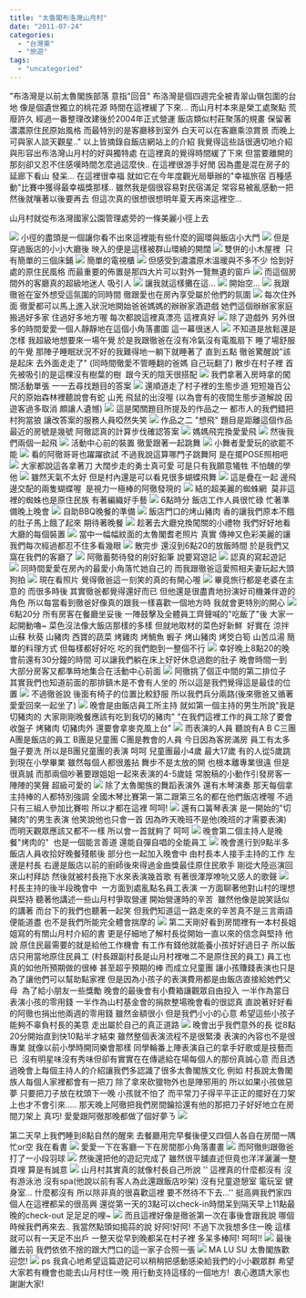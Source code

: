```yaml
---
title: "太魯閣布洛灣山月村"
date: "2011-07-24"
categories: 
  - "台灣東"
  - "旅遊"
tags: 
  - "uncategoried"
---
```


"布洛灣是以前太魯閣族部落 意指"回音" 布洛灣是個四週完全被青翠山嶺包圍的台地 像是個遺世獨立的桃花源 時間在這裡緩了下來... 而山月村本來是榮工處聚點 荒廢許久 經過一番整理改建後於2004年正式營運 飯店類似村莊聚落的規畫 保留著濃濃原住民原始風格 而最特別的是客廳移到室外 白天可以在客廳乘涼賞景 而晚上可與家人談天觀星.." 以上皆摘錄自飯店網站上的介紹 我覺得這些話很適切地介紹與形容出布洛灣山月村的好與獨特處 在這裡真的覺得時間緩了下來 但當要離開的那刻卻又忍不住感嘆時間怎麼過這麼快.. 在這裡很游手好閒 因為盡是混在房子的延廊下看山 發呆... 在這裡很幸福 就如它在今年度觀光局舉辦的"幸福旅宿 百種感動"比賽中獲得最幸福獎那樣.. 雖然我是個很容易對民宿滿足 常容易被亂感動一把然後就嚷著以後要再去 但這次真的很想很想明年夏天再來這裡空...

山月村就從布洛灣國家公園管理處旁的一條美麗小徑上去

![](images/5935195379_00af32f6c3.jpg) 小徑的盡頭是一個讓你看不出來這裡能有些什麼的圓環與飯店小大門 ![](images/5935756062_715a668964.jpg) 但是穿過飯店的小小大廳後 映入的便是這樣被群山環繞的開闊 ![](images/5935775360_686c65aa2d.jpg) 雙併的小木屋裡  只有簡單的三個床鋪 ![](images/5935776180_6478a2a89c.jpg) 簡單的電視櫃 ![](images/5935216675_92e360e59a.jpg) 但感受到濃濃原木溫暖與不多不少 恰到好處的原住民風格 而最重要的佈置是那四大片可以對外一覽無遺的窗戶 ![](images/5935775762_729c2fe2be.jpg) 而這個房間外的客廳真的超級地迷人 吸引人 ![](images/5935775112_eb16cbed7e.jpg) 讓我就這樣攤在這... ![](images/5935216259_4d9dc4e45e.jpg) 開始空... ![](images/5935774564_0dc477f487.jpg) 我跟徹爸在室外想受這氛圍的同時間 徹跟愛也在房內享受屬於他們的氛圍 ![](images/5935774940_f28f8835cc.jpg) 每次住外面 徹愛都可以馬上進入狀況地開始爸爸媽媽的辦辦家酒遊戲 她們這個辦辦家家庭搬過好多家 住過好多地方喔 每次都說這裡真漂亮 這裡真好 ![](images/5935215041_c5b88d518c.jpg) 除了遊戲外 另外很多的時間愛愛一個人靜靜地在這個小角落畫圖 這一幕很迷人 ![](images/5935773770_1df5074272.jpg) 不知道是放鬆還是怎樣 我超級地想要來一場午覺 於是我跟徹爸在沒有冷氣沒有電風扇下 睡了場舒服的午覺 那陣子睡眠狀況不好的我難得地一躺下就睡著了 直到五點 徹爸驚醒說"該是起床 去外面走走了" (同時間徹愛不管睡翻的爸媽 自己玩翻了) 散步在村子裡 首先被吸引的是這棵沒有樹葉的樹  跟今天的陰天很搭配 ![](images/5935773604_fbe831b556.jpg) 我們拿著入房時拿的闖關活動單張 一一去尋找題目的答案 ![](images/5935773166_a2f64e1bdf.jpg) 還順道走了村子裡的生態步道 短短幾百公尺的原始森林裡聽說會有蛇 山羌 飛鼠的出沒喔 (以為會有的夜間生態步道解說 因遊客過多取消 頗讓人遺憾) ![](images/5935212169_26ef7c8ff5.jpg) 這是闖關題目所提及的作品之一 都市人的我們錯把村狗當狼 讓改答案的服務人員啞然失笑 ![](images/5935212819_8f4f6da3b1.jpg) 作品之二 "想飛" 題目是距離這個作品最近的房號是幾號 阿徹認真的計算步伐確認答案 ![](images/5935771160_48fa8cce3d.jpg) 媽媽飛完換愛愛飛 ![](images/5935211435_f8d4c65414.jpg) 然後我們兩個一起飛 ![](images/5935770322_338e5395e8.jpg) 活動中心前的裝置 徹愛跟著一起跳舞 ![](images/5935769478_9255c81609.jpg) 小舞者愛愛玩的欲罷不能 ![](images/5935209755_5980d53568.jpg) 看的阿徹哥哥也躍躍欲試 不過我說這算哪門子跳舞阿 是在擺POSE照相吧 ![](images/5935768364_22a8cf89a7.jpg) 大家都說這各拿著刀 大闊步走的勇士真可愛 可是只有我願意犧牲 不怕醜的學他 ![](images/5935768114_d1e812c878.jpg) 雖然天氣不太好 但是村內還是可以看見很多蝴蝶飛舞 ![](images/5935199757_e2b80014c1.jpg) 這是疊在一起 邊飛邊交配的兩隻蝴蝶喔  是視力一極棒的阿徹發現的 ![](images/5935213931_0d5d1acc69.jpg) 結的超美麗的蜘蛛網  莫非這裡的蜘蛛也是原住民族 有著編織好手藝 ![](images/5935207005_e8f31a1d67.jpg) 6點時分 飯店工作人員很忙碌 忙著準備晚上晚會 ![](images/5935208535_155f1dfbdd.jpg) 自助BBQ晚餐的準備 ![](images/5935207627_83463f7424.jpg) 飯店門口的烤山豬肉 香的讓我們原本不餓的肚子馬上餓了起來 期待著晚餐 ![](images/5935766668_2c462c52fc.jpg) 趁著去大廳兌換闖關的小禮物 我們好好地看大廳的每個裝置 ![](images/5935206299_33753f2a85.jpg) 當中一幅幅紋面的太魯閣耆老照片 真實 傳神又色彩美麗的讓我們每次經過都忍不住多看幾眼 ![](images/5935766466_4f8b3c3c41.jpg) 散完步 還沒到6點20的放飯時間 於是我們又窩在我們的客廳了 ![](images/5935764736_432433f4c5.jpg) 阿徹蓄勢待發的削好鉛筆 說要寫遊記 ![](images/5935765302_6e5093fc6a.jpg) 認真的寫起遊記 ![](images/5935203435_1d313e486d.jpg) 同時間愛愛在房內的最愛小角落忙她自己的 而我跟徹爸這愛照相夫妻玩起大頭狗拍 ![](images/5935204415_26b9bda11c.jpg) 現在看照片 覺得徹爸這一刻笑的真的有開心喔 ![](images/5935763376_f06e0f6619.jpg) 畢竟旅行都是老婆在主意的 而很多時後 其實徹爸都覺得還好而已 但他還是很盡責地扮演好司機兼伴遊的角色 所以每當看到徹爸好像真的跟我一樣喜歡一個地方時 我就會更特別的開心 ![](images/5935762444_8a168c3244.jpg) 6點20分 所有房客在餐廳坐妥後 一陣鼓擊及全體員工齊聲喊的"吃飯了"後 大家一起開動嚕~ 菜色沒法像大飯店那樣的多樣 但就地取材的菜色好新鮮  好實在 涼拌山蘇 秋葵 山豬肉 西寶的蔬菜 烤雞肉 烤鯛魚 蝦子 烤山豬肉 烤筊白筍 山苦瓜湯 簡單的料理方式 但每樣都好好吃 吃的我們飽到一整個不行 ![](images/5935202755_1389c0b4dc.jpg) 幸好晚上8點20的晚會前還有30分鐘的時間 可以讓我們躺在床上好好休息過飽的肚子 晚會時間一到 大部分房客又都準時地集合在活動中心前面 ![](images/5935202191_420da8aa02.jpg) 阿徹挑了個正中間的第二排位子  其實我們也知道前面的那排鎮木是不會有人坐的 所以這是我們覺得這是最佳的位置 ![](images/5935202527_38ee3d1b04.jpg) 不過徹爸說 後面有椅子的位置比較舒服 所以我們兵分兩路(後來徹爸又循著愛愛回來一起坐了) ![](images/5935202299_27942cf983.jpg) 晚會是由飯店員工所主持 就如第一個主持的男生所說"我是切豬肉的 大家剛剛晚餐應該有吃到我切的豬肉" "在我們這裡工作的員工除了要會收盤子 烤豬肉 切豬肉外 還要會拿麥克風上台" ![](images/5935761434_12b2421dea.jpg) 而表演的人員 聽說有A B C三團 A團是飯店的員工 B團是兒童團 C團是教會的人員 今日因為客房滿房 員工有太多盤子要洗 所以是B團兒童團的表演 呵呵 兒童團最小4歲 最大17歲 有的人從5歲跳到現在小學畢業 雖然每個人都很羞拈 舞步不是太放的開 也根本離專業很遠 但是很真誠 而那兩個吵著要跟姐姐一起來表演的4-5歲娃 常脫稿的小動作引發房客一陣陣的笑聲 超級可愛的 ![](images/5935201873_82377e16d1.jpg) 除了太魯閣族的舞蹈表演外 還有木琴演奏 那天每個拿主持棒的人都特別強調 全國木琴比賽第一第二跟第三名的都在他們飯店裡喔 不過只有三組人參加比賽啦 所以才都在這裡 呵呵! ![](images/5935201677_7ac4173466.jpg) 還有口簧琴表演 是一開始的"切豬肉"的男生表演 他笑說他也只會一首 因為昨天晚班不是他(晚班的才需要表演) 而明天觀眾應該又都不一樣 所以會一首就夠了 呵呵 ![](images/5935201505_b32f6ca1f0.jpg) 晚會第二個主持人是晚餐"烤肉的"  也是一個能言善道 還能自彈自唱的全能員工 ![](images/5935760710_227c6f20eb.jpg) 晚會進行到9點半多 飯店人員收拾好晚餐殘骸後 部分也一起加入晚會中 由村長本人接手主持的工作 左邊是村長 右邊是飯店以前的廚師後來得過金曲獎最佳原住民歌手 剛從大陸巡演回來山村拜訪 然後就被村長拖下水來表演幾首歌 有著很渾厚嘹喨又感人的歌聲 ![](images/5935760538_ac9012a7b8.jpg) 村長主持的後半段晚會中  一方面到處亂點名員工表演 一方面聊著他對山村的理想與堅持 聽著他講述一些山月村爭取營運 開始營運時的辛苦  雖然他像是說笑話似的講著 而台下的我們也聽著一起笑 但我們知道這一路走來的辛苦真不是三言兩語便能道盡 也不是我們所能完全體會揣摩的 ![](images/5935760206_af76e42761.jpg) 第二天剛好看到房間裡有一本村長姐姐寫的有關山月村介紹的書 更是仔細地了解村長從開始一直以來的信念與堅持 他說 原住民最需要的就是給他工作機會 有工作有錢他就能養小孩好好過日子 所以飯店只用當地原住民員工 (村長跟副村長是山月村裡唯二不是原住民的員工) 員工也真的如他所預期做的很棒 甚至超乎預期的棒 而成立兒童團 讓小孩賺錢表演也只是為了讓他們可以幫助點家裡 但是因為小孩子的表演費用都是由飯店直接給她們父母  為了給小朋友一些獎勵 晚會的最後會有小費箱讓觀眾自由投入 一半作為當日表演小孩的零用錢 一半作為山村基金會的捐款整場晚會看的很認真 直說著好好看的阿徹也捐出他兩週的零用錢 雖然金額很小 但是我們小小的心意 希望這些小孩子能夠不辜負村長的美意 走出屬於自己的真正道路 ![](images/5935201007_7108dbc7e1.jpg) 晚會出乎我們意外的長 從8點20分開始直到快10點半才結束 雖然整個表演流程不是很緊湊 表演的內容也不是很專業 就像以前小學時開同樂會那樣 同學輪番上陣表演自己的拿手好歌或是技藝而已  沒有明星味沒有秀味但卻有實實在在傳遞給在場每個人的那份真誠心意 而且透過晚會上每個主持人的介紹讓我們多認識了很多太魯閣族文化 例如 村長說太魯閣族人每個人家裡都會有一把刀 除了拿來砍獵物外也是陣邪用的 所以如果小孩做惡夢 只要把刀子放在枕頭下一晚 小孩就不怕了 而平常刀子得平平正正的擺好在刀架上也才不會引來..... 那天晚上阿徹把我們房間鑰拾還有他的那把刀子好好地立在房間刀架上 真巧! 愛愛跟阿徹那晚都做了個好夢ㄋ ![](images/5935758958_a834c38575.jpg)

第二天早上我們睡到8點自然的醒來 去餐廳用完早餐後便又四個人各自在房間一隅忙or空 我在看書 ![](images/5935758722_ac1a321713.jpg) 愛愛一下在客廳一下在房間那小角落畫畫 ![](images/5935757704_5b61c80b7d.jpg) 而阿徹則跟徹爸打了一小段羽球 ![](images/5935198467_90d25504ce.jpg) 然後還把他的遊記完成了 雖然很平舖直述但竟也洋洋灑灑一整頁哩 算是有誠意 ![](images/5935197813_37afb32da5.jpg) 山月村其實真的就像村長自己所說 '' 這裡真的什麼都沒有 沒有游泳池 沒有spa(他說以前有客人為此還跟飯店吵架) 沒有兒童遊憩室 電玩室 健身室... 什麼都沒有 所以除非真的很喜歡這裡 要不然待不下去...'' 挺高興我們家四個人在這裡都呆的很高興 還從第一天的3點可以check-in時間呆到隔天早上11點最晚的check-out 足足足的哩~ ![](images/5935197213_c0fccc862e.jpg) 而且這裡好像是徹爸第一次在事後會跟我說 哪個時候我們再來去.. 我當然點頭如搗蒜的說 好阿!好阿! 不過下次我想多住一晚 這樣就可以有一天足不出戶 一整天從早到晚都呆在村子裡 多呆多棒阿! 呵呵!! ![](images/5935756608_da4e1a2a9b.jpg) 最後離去前 我們依依不捨的跟大門口的這一家子合照一張 ![](images/5935196333_a98785d571.jpg) MA LU SU 太魯閣族歡迎您! ![](images/5935196041_4230e547df.jpg) ps 我貪心地希望這篇遊記可以稍稍把感動感染給我們的小小觀眾群 希望大家若有機會也能去山月村住一晚 用行動支持這樣的一個地方!  衷心邀請大家也謝謝大家!
